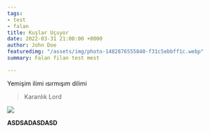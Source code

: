 ```yaml
---
tags:
- test
- falan
title: Kuşlar Uçuyor
date: 2022-03-31 21:00:00 +0000
author: John Doe
featuredimg: "/assets/img/photo-1482876555840-f31c5ebbff1c.webp"
summary: Falan filan test mest

---
```

Yemişim ilimi ısırmışım dilimi

> Karanlık Lord

![](/assets/img/screenshot.jpg)

**ASDSADASDASD**